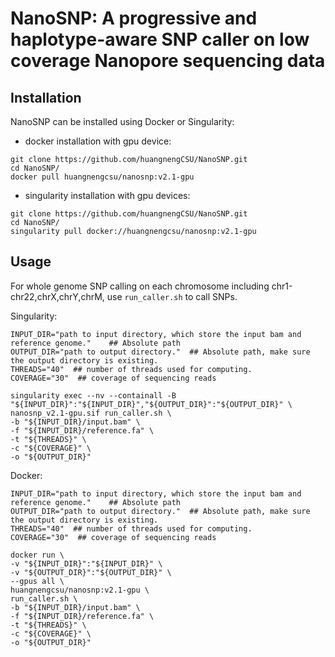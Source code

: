 # NanoSNP: A progressive and haplotype-aware SNP caller on low coverage Nanopore sequencing data

## Installation

NanoSNP can be installed using Docker or Singularity:  
* docker installation with gpu device:
```
git clone https://github.com/huangnengCSU/NanoSNP.git
cd NanoSNP/
docker pull huangnengcsu/nanosnp:v2.1-gpu
```
* singularity installation with gpu devices:
```
git clone https://github.com/huangnengCSU/NanoSNP.git
cd NanoSNP/
singularity pull docker://huangnengcsu/nanosnp:v2.1-gpu
```


## Usage

For whole genome SNP calling on each chromosome including chr1-chr22,chrX,chrY,chrM, use `run_caller.sh` to call SNPs.

Singularity:
```
INPUT_DIR="path to input directory, which store the input bam and reference genome."    ## Absolute path
OUTPUT_DIR="path to output directory."  ## Absolute path, make sure the output directory is existing.
THREADS="40"  ## number of threads used for computing.
COVERAGE="30"  ## coverage of sequencing reads

singularity exec --nv --containall -B "${INPUT_DIR}":"${INPUT_DIR}","${OUTPUT_DIR}":"${OUTPUT_DIR}" \
nanosnp_v2.1-gpu.sif run_caller.sh \
-b "${INPUT_DIR}/input.bam" \
-f "${INPUT_DIR}/reference.fa" \
-t "${THREADS}" \
-c "${COVERAGE}" \
-o "${OUTPUT_DIR}"
```

Docker:
```
INPUT_DIR="path to input directory, which store the input bam and reference genome."    ## Absolute path
OUTPUT_DIR="path to output directory."  ## Absolute path, make sure the output directory is existing.
THREADS="40"  ## number of threads used for computing.
COVERAGE="30"  ## coverage of sequencing reads

docker run \
-v "${INPUT_DIR}":"${INPUT_DIR}" \
-v "${OUTPUT_DIR}":"${OUTPUT_DIR}" \
--gpus all \
huangnengcsu/nanosnp:v2.1-gpu \
run_caller.sh \
-b "${INPUT_DIR}/input.bam" \
-f "${INPUT_DIR}/reference.fa" \
-t "${THREADS}" \
-c "${COVERAGE}" \
-o "${OUTPUT_DIR}"
```
